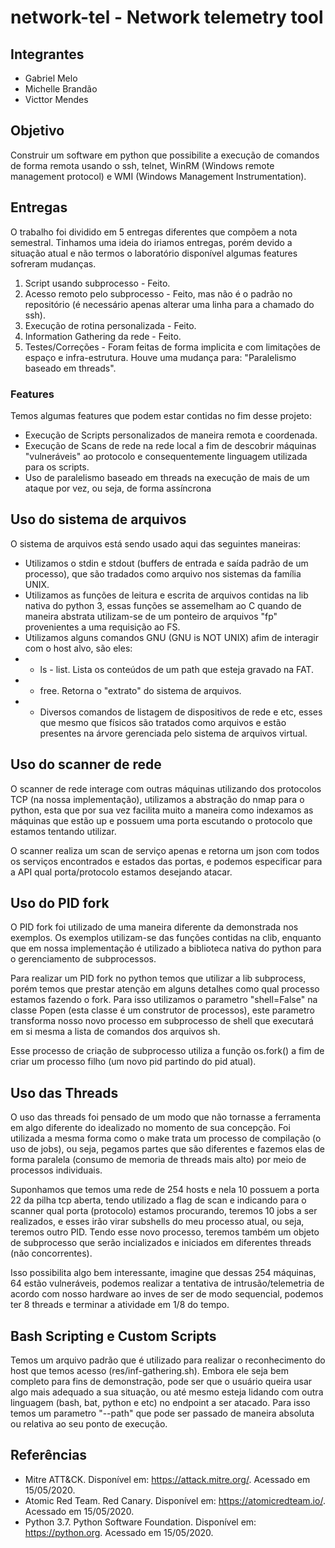 # network-tel - Network telemetry tool

## Integrantes

* Gabriel Melo
* Michelle Brandão
* Victtor Mendes

## Objetivo

Construir um software em python que possibilite a execução de comandos de forma remota usando o ssh, telnet, WinRM (Windows remote management protocol) e WMI (Windows Management Instrumentation).

## Entregas

O trabalho foi dividido em 5 entregas diferentes que compõem a nota semestral. Tinhamos uma ideia do iriamos entregas, porém devido a situação atual e não termos o laboratório disponível algumas features sofreram mudanças.

1. Script usando subprocesso - Feito.
2. Acesso remoto pelo subprocesso - Feito, mas não é o padrão no repositório (é necessário apenas alterar uma linha para a chamado do ssh).
3. Execução de rotina personalizada - Feito.
4. Information Gathering da rede - Feito.
5. Testes/Correções - Foram feitas de forma implicita e com limitações de espaço e infra-estrutura. Houve uma mudança para: "Paralelismo baseado em threads".

### Features

Temos algumas features que podem estar contidas no fim desse projeto:

* Execução de Scripts personalizados de maneira remota e coordenada.
* Execução de Scans de rede na rede local a fim de descobrir máquinas "vulneráveis" ao protocolo e consequentemente linguagem utilizada para os scripts.
* Uso de paralelismo baseado em threads na execução de mais de um ataque por vez, ou seja, de forma assíncrona

## Uso do sistema de arquivos

O sistema de arquivos está sendo usado aqui das seguintes maneiras:
* Utilizamos o stdin e stdout (buffers de entrada e saída padrão de um processo), que são tradados como arquivo nos sistemas da família UNIX.
* Utilizamos as funções de leitura e escrita de arquivos contidas na lib nativa do python 3, essas funções se assemelham ao C quando de maneira abstrata utilizam-se de um ponteiro de arquivos "fp" provenientes a uma requisição ao FS.
* Utilizamos alguns comandos GNU (GNU is NOT UNIX) afim de interagir com o host alvo, são eles:
* * ls - list. Lista os conteúdos de um path que esteja gravado na FAT.
* * free. Retorna o "extrato" do sistema de arquivos.
* * Diversos comandos de listagem de dispositivos de rede e etc, esses que mesmo que físicos são tratados como arquivos e estão presentes na árvore gerenciada pelo sistema de arquivos virtual.

## Uso do scanner de rede

O scanner de rede interage com outras máquinas utilizando dos protocolos TCP (na nossa implementação), utilizamos a abstração do nmap para o python, esta que por sua vez facilita muito a maneira como indexamos as máquinas que estão up e possuem uma porta escutando o protocolo que estamos tentando utilizar.

O scanner realiza um scan de serviço apenas e retorna um json com todos os serviços encontrados e estados das portas, e podemos especificar para a API qual porta/protocolo estamos desejando atacar.

## Uso do PID fork

O PID fork foi utilizado de uma maneira diferente da demonstrada nos exemplos. Os exemplos utilizam-se das funções contidas na clib, enquanto que em nossa implementação é utilizado a biblioteca nativa do python para o gerenciamento de subprocessos.

Para realizar um PID fork no python temos que utilizar a lib subprocess, porém temos que prestar atenção em alguns detalhes como qual processo estamos fazendo o fork. Para isso utilizamos o parametro "shell=False" na classe Popen (esta classe é um construtor de processos), este parametro transforma nosso novo processo em subprocesso de shell que executará em si mesma a lista de comandos dos arquivos sh.

Esse processo de criação de subprocesso utiliza a função os.fork() a fim de criar um processo filho (um novo pid partindo do pid atual).

## Uso das Threads

O uso das threads foi pensado de um modo que não tornasse a ferramenta em algo diferente do idealizado no momento de sua concepção. Foi utilizada a mesma forma como o make trata um processo de compilação (o uso de jobs), ou seja, pegamos partes que são diferentes e fazemos elas de forma paralela (consumo de memoria de threads mais alto) por meio de processos individuais.

Suponhamos que temos uma rede de 254 hosts e nela 10 possuem a porta 22 da pilha tcp aberta, tendo utilizado a flag de scan e indicando para o scanner qual porta (protocolo) estamos procurando, teremos 10 jobs a ser realizados, e esses irão virar subshells do meu processo atual, ou seja, teremos outro PID. Tendo esse novo processo, teremos também um objeto de subprocesso que serão incializados e iniciados em diferentes threads (não concorrentes).

Isso possibilita algo bem interessante, imagine que dessas 254 máquinas, 64 estão vulneráveis, podemos realizar a tentativa de intrusão/telemetria de acordo com nosso hardware ao inves de ser de modo sequencial, podemos ter 8 threads e terminar a atividade em 1/8 do tempo.

## Bash Scripting e Custom Scripts

Temos um arquivo padrão que é utilizado para realizar o reconhecimento do host que temos acesso (res/inf-gathering.sh). 
Embora ele seja bem completo para fins de demonstração, pode ser que o usuário queira usar algo mais adequado a sua situação, ou até mesmo esteja lidando com outra linguagem (bash, bat, python e etc) no endpoint a ser atacado. Para isso temos um parametro "--path" que pode ser passado de maneira absoluta ou relativa ao seu ponto de execução.

## Referências

* Mitre ATT&CK. Disponível em: https://attack.mitre.org/. Acessado em 15/05/2020.
* Atomic Red Team. Red Canary. Disponível em: https://atomicredteam.io/. Acessado em 15/05/2020.
* Python 3.7. Python Software Foundation. Disponível em: https://python.org. Acessado em 15/05/2020.
